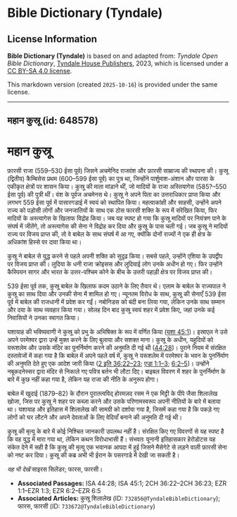# Bible Dictionary (Tyndale)

## License Information

**Bible Dictionary (Tyndale)** is based on and adapted from: _Tyndale Open Bible Dictionary_, [Tyndale House Publishers](https://tyndaleopenresources.com/), 2023, which is licensed under a [CC BY-SA 4.0 license](https://creativecommons.org/licenses/by-sa/4.0/legalcode.en).

This markdown version (created `2025-10-16`) is provided under the same license.



--------------------------------

## महान कुस्रू (id: 648578)

महान कुस्रू
===========

फ़ारसी राजा (559–530 ईसा पूर्व) जिसने अचमेनिद राजवंश और फ़ारसी साम्राज्य की स्थापना की। कुस्रू (द्वितीय) कैम्बिसेस प्रथम (600–599 ईसा पूर्व) का पुत्र था, जिन्होंने पार्शुमाश\-अंशान और पारसा के एकीकृत क्षेत्रों पर शासन किया। कुस्रू की माता मांडाने थीं, जो मादियों के राजा अस्तियागेस (585?–550 ईसा पूर्व) की पुत्री थीं। वंश के पूर्वज अचमेनस थे। कुस्रू ने अपने पिता का उत्तराधिकार प्राप्त किया और लगभग 559 ईसा पूर्व में पासारगडाई में स्वयं को स्थापित किया। महत्वाकांक्षी और साहसी, उन्होंने अपने राज्य को पड़ोसी लोगों और जनजातियों के साथ एक ठोस फारसी शक्ति के रूप में संरेखित किया, फिर मादियों के अस्त्यागेस के खिलाफ विद्रोह किया। जब यह स्पष्ट हो गया कि कुस्रू मादियों पर नियंत्रण पाने के संघर्ष में जीतेंगे, तो अस्त्यागेस की सेना ने विद्रोह कर दिया और कुस्रू के पास चली गई। जब कुस्रू ने मादियों राज्य पर विजय प्राप्त की, तो वे बाबेल के साथ संघर्ष में आ गए, क्योंकि दोनों राज्यों ने एक ही क्षेत्र के अधिकांश हिस्से पर दावा किया था।

कुस्रू ने बाबेल से युद्ध करने से पहले अपनी शक्ति को सुदृढ़ किया। सबसे पहले, उन्होंने एशिया के उपद्वीप पर विजय प्राप्त की। लुदिया के धनी राजा क्रोइसस और लुदियाई लोग उनके अधीन हो गए। फिर उन्होंने कैस्पियन सागर और भारत के उत्तर\-पश्चिम कोने के बीच के उत्तरी पहाड़ी क्षेत्र पर विजय प्राप्त की।

539 ईसा पूर्व तक, कुस्रू बाबेल के खिलाफ कदम उठाने के लिए तैयार थे। एलाम के बाबेल के राज्यपाल ने कुस्रू का साथ दिया और उनकी सेना में शामिल हो गए। न्यूनतम विरोध के साथ, कुस्रू की सेनाएँ 539 ईसा पूर्व में बाबेल की राजधानी में प्रवेश कर गईं। नबोनिडस को बंदी बना लिया गया, लेकिन उनके साथ सम्मान और दया के साथ व्यवहार किया गया। सोलह दिन बाद कुस्रू स्वयं शहर में प्रवेश किए, जहां उनके कई निवासियों ने उनका स्वागत किया।

यशायाह की भविष्यवाणी ने कुस्रू को प्रभु के अभिषिक्त के रूप में वर्णित किया ([यशा 45:1](https://ref.ly/Isa45:1))। इस्राएल ने उसे अपने परमेश्वर द्वारा उन्हें मुक्त करने के लिए बुलाया और सशक्त माना। कुस्रू के अधीन, यहूदियों को यरूशलेम और उसके मंदिर का पुनर्निर्माण करने की अनुमति दी गई थी ([44:28](https://ref.ly/Isa44:28))। पुराने नियम में संरक्षित दस्तावेजों में कहा गया है कि बाबेल में अपने पहले वर्ष में, कुस्रू ने यरूशलेम में परमेश्वर के भवन के पुनर्निर्माण की अनुमति देते हुए एक आदेश जारी किया ([2 इति 36:22–23](https://ref.ly/2Chr36:22-2Chr36:23); [एज्रा 1:1–3](https://ref.ly/Ezra1:1-Ezra1:3); [6:2–5](https://ref.ly/Ezra6:2-Ezra6:5))। उन्होंने नबूकदनेस्सर द्वारा मंदिर से निकाले गए पवित्र बर्तन भी लौटा दिए। बाइबल विवरण में शहर के पुनर्निर्माण के बारे में कुछ नहीं कहा गया है, लेकिन यह राजा की नीति के अनुरूप होगा।

बाबेल में खुदाई (1879–82\) के दौरान पुरातत्वविद् होरमज़द रसम ने एक मिट्टी के पीपे जैसा शिलालेख खोजा, जिस पर कुस्रू ने शहर पर कब्ज़ा करने और उसके परिणामस्वरूप अपनी नीतियों के बारे में बताया था। यशायाह और इतिहास में शिलालेख की सामग्री को दर्शाया गया है, जिसमें कहा गया है कि पकड़े गए लोगों को घर लौटने और अपने देवताओं के लिए वेदियाँ बनाने की अनुमति दी गई थी।

कुस्रू की मृत्यु के बारे में कोई निश्चित जानकारी उपलब्ध नहीं है। संरक्षित किए गए विवरणों से यह स्पष्ट है कि वह युद्ध में मारा गया था, लेकिन कथन विरोधाभासी हैं। संभवतः यूनानी इतिहासकार हेरोडोटस यह संकेत देने में सही है कि कुस्रू की मृत्यु एक भयानक आपदा में हुई जिसने मैसेगेटे से लड़ने वाली फ़ारसी सेना को नष्ट कर दिया। कुस्रू की कब्र अभी भी ईरान के पसरगाडे में देखी जा सकती है।

*यह भी देखें*  साइरस सिलेंडर; फारस, फारसी।

* **Associated Passages:** ISA 44:28; ISA 45:1; 2CH 36:22–2CH 36:23; EZR 1:1–EZR 1:3; EZR 6:2–EZR 6:5
* **Associated Articles:** कुस्रू शिलालेख (ID: `732856@TyndaleBibleDictionary`); फारस, फारसी (ID: `733672@TyndaleBibleDictionary`)

